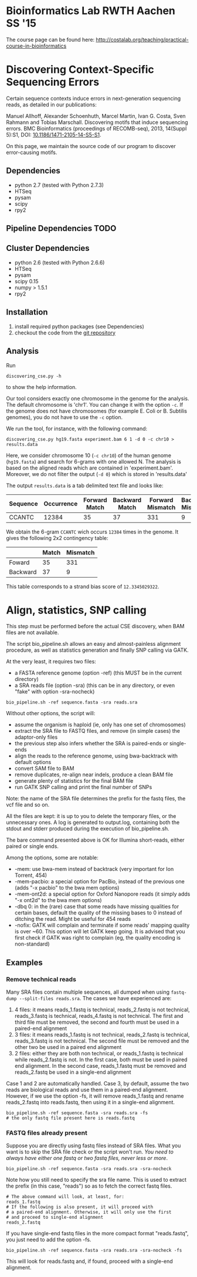 # Bioinformatics Lab RWTH Aachen SS '15

The course page can be found here: http://costalab.org/teaching/practical-course-in-bioinformatics

# Discovering Context-Specific Sequencing Errors

Certain sequence contexts induce errors in next-generation sequencing reads, as detailed in our publications:

Manuel Allhoff, Alexander Schoenhuth, Marcel Martin, Ivan G. Costa, Sven Rahmann and Tobias Marschall. Discovering motifs that induce sequencing errors. BMC Bioinformatics (proceedings of RECOMB-seq), 2013, 14(Suppl 5):S1, DOI: [10.1186/1471-2105-14-S5-S1](http://dx.doi.org/10.1186/1471-2105-14-S5-S1).

On this page, we maintain the source code of our program to discover error-causing motifs.

## Dependencies

 * python 2.7 (tested with Python 2.7.3)
 * HTSeq
 * pysam
 * scipy
 * rpy2 

## Pipeline Dependencies TODO
## Cluster Dependencies

 * python 2.6 (tested with Python 2.6.6)
 * HTSeq
 * pysam
 * scipy 0.15
 * numpy > 1.5.1
 * rpy2 

## Installation

 1. install required python packages (see Dependencies)
 2. checkout the code from the [git repository](https://github.com/zbarni/costalab.git)

## Analysis

Run

```
discovering_cse.py -h
```

to show the help information.

Our tool considers exactly one chromosome in the genome for the analysis. The default chromosome is 'chr1'. You can change it with the option `-c`. If the genome does not have chromosomes (for example E. Coli or B. Subtilis genomes), you do not have to use the `-c` option.

We run the tool, for instance, with the following command:

```
discovering_cse.py hg19.fasta experiment.bam 6 1 -d 0 -c chr10 > results.data
```

Here, we consider chromosome 10 (`-c chr10`) of the human genome (`hg19.fasta`) and search for 6-grams with one allowed N. The analysis is based on the aligned reads which are contained in 'experiment.bam'. Moreover, we do not filter the output (`-d 0`) which is stored in 'results.data'

The output `results.data` is a tab delimited text file and looks like:


| Sequence | Occurrence | Forward Match | Backward Match | Forward Mismatch | Backward Mismatch | Strand Bias Score | FER (Forward Error Rate) | RER (Reverse Error Rate) | ERD (Error rate Difference) |
|----------|------------|---------------|----------------|------------------|-------------------|-------------------|--------------------------|--------------------------|-----------------------------|
| CCANTC   |      12384 |            35 |             37 |             331  |                9  |    12.3345029322  |          0.894557485622  |          0.222222222222  |              0.520215753219 |

We obtain the 6-gram `CCANTC` wich occurs `12384` times in the genome. It gives the following 2x2 contingency table:

|          | Match | Mismatch |
|----------|-------|----------|
|   Foward |    35 |      331 |
| Backward |    37 |        9 |

This table corresponds to a strand bias score of `12.3345029322`.

# Align, statistics, SNP calling

This step must be performed before the actual CSE discovery, when BAM files are not available.

The script bio_pipeline.sh allows an easy and almost-painless alignment procedure, as well as statistics generation and finally SNP calling via GATK.

At the very least, it requires two files:

 * a FASTA reference genome (option -ref) (this MUST be in the current directory)
 * a SRA reads file (option -sra) (this can be in any directory, or even "fake" with option -sra-nocheck)

```
bio_pipeline.sh -ref sequence.fasta -sra reads.sra
```

Without other options, the script will:

 * assume the organism is haploid (ie, only has one set of chromosomes)
 * extract the SRA file to FASTQ files, and remove (in simple cases) the adaptor-only files
  * the previous step also infers whether the SRA is paired-ends or single-ends
 * align the reads to the reference genome, using bwa-backtrack with default options
 * convert SAM file to BAM
 * remove duplicates, re-align near indels, produce a clean BAM file
 * generate plenty of statistics for the final BAM file
 * run GATK SNP calling and print the final number of SNPs

Note: the name of the SRA file determines the prefix for the fastq files, the vcf file and so on.

All the files are kept: it is up to you to delete the temporary files, or the unnecessary ones. A log is generated to output.log, containing both the stdout and stderr produced during the execution of bio_pipeline.sh.

The bare command presented above is OK for Illumina short-reads, either paired or single ends.

Among the options, some are notable:

 * -mem: use bwa-mem instead of backtrack (very important for Ion Torrent, 454)
 * -mem-pacbio: a special option for PacBio, instead of the previous one (adds "-x pacbio" to the bwa mem options)
 * -mem-ont2d: a special option for Oxford Nanopore reads (it simply adds "-x ont2d" to the bwa mem options)
 * -dbq 0: in the (rare) case that some reads have missing qualities for certain bases, default the quality of the missing bases to 0 instead of ditching the read. Might be useful for 454 reads
 * -nofix: GATK will complain and terminate if some reads' mapping quality is over ~60. This option will let GATK keep going. It is advised that you first check if GATK was right to complain (eg, the quality encoding is non-standard)

## Examples

### Remove technical reads

Many SRA files contain multiple sequences, all dumped when using ```fastq-dump --split-files reads.sra```. The cases we have experienced are:

1. 4 files: it means reads_1.fastq is technical, reads_2.fastq is not technical, reads_3.fastq is technical, reads_4.fastq is not technical. The first and third file must be removed, the second and fourth must be used in a paired-end alignment
2. 3 files: it means reads_1.fastq is not technical, reads_2.fastq is technical, reads_3.fastq is not technical. The second file must be removed and the other two be used in a paired end alignment
3. 2 files: either they are both non technical, or reads_1.fastq is technical while reads_2.fastq is not. In the first case, both must be used in paired end alignment. In the second case, reads_1.fastq must be removed and reads_2.fastq be used in a single-end alignment

Case 1 and 2 are automatically handled. Case 3, by default, assume the two reads are biological reads and use them in a paired-end alignment. However, if we use the option -fs, it will remove reads_1.fastq and rename reads_2.fastq into reads.fastq, then using it in a single-end alignment.

```
bio_pipeline.sh -ref sequence.fasta -sra reads.sra -fs
# the only fastq file present here is reads.fastq
```

### FASTQ files already present

Suppose you are directly using fastq files instead of SRA files. What you want is to skip the SRA file check or the script won't run. *You need to always have either one fastq or two fastq files, never less or more*.

```
bio_pipeline.sh -ref sequence.fasta -sra reads.sra -sra-nocheck
```

Note how you still need to specify the sra file name. This is used to extract the prefix (in this case, "reads") so as to fetch the correct fastq files.

```
# The above command will look, at least, for:
reads_1.fastq
# If the following is also present, it will proceed with
# a paired-end alignment. Otherwise, it will only use the first
# and proceed to single-end alignment
reads_2.fastq
```

If you have single-end fastq files in the more compact format "reads.fastq", you just need to add the option -fs.

```
bio_pipeline.sh -ref sequence.fasta -sra reads.sra -sra-nocheck -fs
```

This will look for reads.fastq and, if found, proceed with a single-end alignment.

